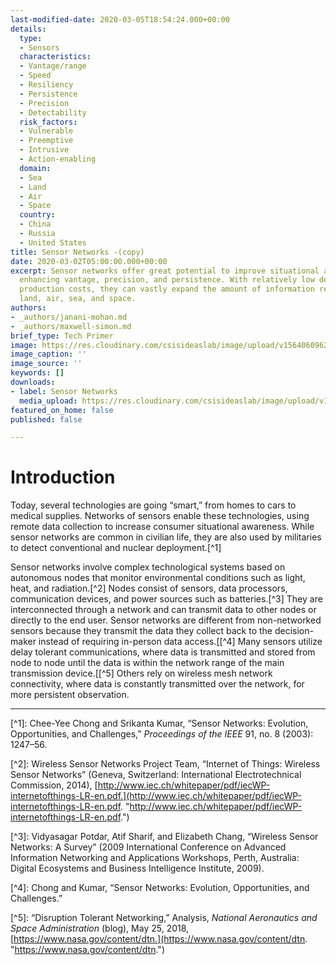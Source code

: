 ```yaml
---
last-modified-date: 2020-03-05T18:54:24.000+00:00
details:
  type:
  - Sensors
  characteristics:
  - Vantage/range
  - Speed
  - Resiliency
  - Persistence
  - Precision
  - Detectability
  risk_factors:
  - Vulnerable
  - Preemptive
  - Intrusive
  - Action-enabling
  domain:
  - Sea
  - Land
  - Air
  - Space
  country:
  - China
  - Russia
  - United States
title: Sensor Networks -(copy)
date: 2020-03-02T05:00:00.000+00:00
excerpt: Sensor networks offer great potential to improve situational awareness by
  enhancing vantage, precision, and persistence. With relatively low development and
  production costs, they can vastly expand the amount of information received from
  land, air, sea, and space.
authors:
- _authors/janani-mohan.md
- _authors/maxwell-simon.md
brief_type: Tech Primer
image: https://res.cloudinary.com/csisideaslab/image/upload/v1564060962/on-the-radar/Sensors.jpg
image_caption: ''
image_source: ''
keywords: []
downloads:
- label: Sensor Networks
  media_upload: https://res.cloudinary.com/csisideaslab/image/upload/v1584537418/on-the-radar/Sensor_Networks_be91wp.pdf
featured_on_home: false
published: false

---
```

# Introduction

Today, several technologies are going “smart,” from homes to cars to medical supplies. Networks of sensors enable these technologies, using remote data collection to increase consumer situational awareness. While sensor networks are common in civilian life, they are also used by militaries to detect conventional and nuclear deployment.\[^1\]

Sensor networks involve complex technological systems based on autonomous nodes that monitor environmental conditions such as light, heat, and radiation.\[^2\] Nodes consist of sensors, data processors, communication devices, and power sources such as batteries.\[^3\] They are interconnected through a network and can transmit data to other nodes or directly to the end user. Sensor networks are different from non-networked sensors because they transmit the data they collect back to the decision-maker instead of requiring in-person data access.\[\[^4\] Many sensors utilize delay tolerant communications, where data is transmitted and stored from node to node until the data is within the network range of the main transmission device.\[\[^5\] Others rely on wireless mesh network connectivity, where data is constantly transmitted over the network, for more persistent observation.

***

\[^1\]: Chee-Yee Chong and Srikanta Kumar, “Sensor Networks: Evolution, Opportunities, and Challenges,” _Proceedings of the IEEE_ 91, no. 8 (2003): 1247–56.

\[^2\]: Wireless Sensor Networks Project Team, “Internet of Things: Wireless Sensor Networks” (Geneva, Switzerland: International Electrotechnical Commission, 2014), [http://www.iec.ch/whitepaper/pdf/iecWP-internetofthings-LR-en.pdf.](http://www.iec.ch/whitepaper/pdf/iecWP-internetofthings-LR-en.pdf. "http://www.iec.ch/whitepaper/pdf/iecWP-internetofthings-LR-en.pdf.")

\[^3\]: Vidyasagar Potdar, Atif Sharif, and Elizabeth Chang, “Wireless Sensor Networks: A Survey” (2009 International Conference on Advanced Information Networking and Applications Workshops, Perth, Australia: Digital Ecosystems and Business Intelligence Institute, 2009).

\[^4\]: Chong and Kumar, “Sensor Networks: Evolution, Opportunities, and Challenges.”

\[^5\]: “Disruption Tolerant Networking,” Analysis, _National Aeronautics and Space Administration_ (blog), May 25, 2018, [https://www.nasa.gov/content/dtn.](https://www.nasa.gov/content/dtn. "https://www.nasa.gov/content/dtn.")